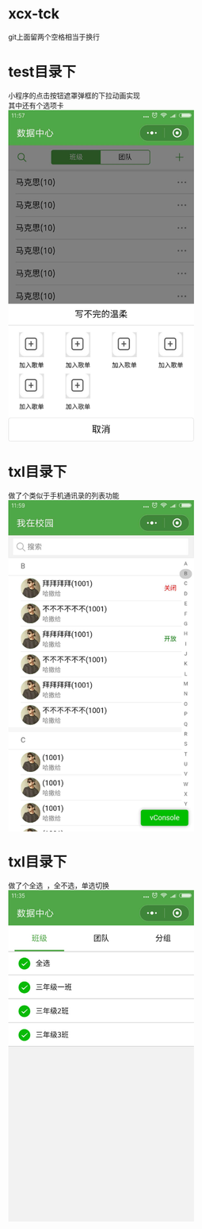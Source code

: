 # xcx-tck
git上面留两个空格相当于换行  
# test目录下   
小程序的点击按钮遮罩弹框的下拉动画实现  
其中还有个选项卡  
<img src="https://github.com/lscing/xcx-tck/blob/master/img/test.jpg" width = "375" height = "667" alt="图片名称" align=center />
# txl目录下  
做了个类似于手机通讯录的列表功能  
<img src="https://github.com/lscing/xcx-tck/blob/master/img/txl.jpg" width = "375" height = "667" alt="图片名称" align=center />
# txl目录下  
做了个全选  ，全不选，单选切换
<img src="https://github.com/lscing/xcx-tck/blob/master/img/quanxuan.jpg" width = "375" height = "667" alt="图片名称" align=center />

